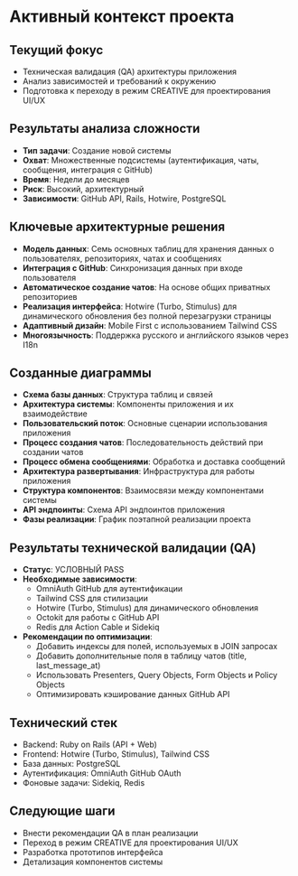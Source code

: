 # Активный контекст проекта

## Текущий фокус
- Техническая валидация (QA) архитектуры приложения
- Анализ зависимостей и требований к окружению
- Подготовка к переходу в режим CREATIVE для проектирования UI/UX

## Результаты анализа сложности
- **Тип задачи**: Создание новой системы
- **Охват**: Множественные подсистемы (аутентификация, чаты, сообщения, интеграция с GitHub)
- **Время**: Недели до месяцев
- **Риск**: Высокий, архитектурный
- **Зависимости**: GitHub API, Rails, Hotwire, PostgreSQL

## Ключевые архитектурные решения
- **Модель данных**: Семь основных таблиц для хранения данных о пользователях, репозиториях, чатах и сообщениях
- **Интеграция с GitHub**: Синхронизация данных при входе пользователя
- **Автоматическое создание чатов**: На основе общих приватных репозиториев
- **Реализация интерфейса**: Hotwire (Turbo, Stimulus) для динамического обновления без полной перезагрузки страницы
- **Адаптивный дизайн**: Mobile First с использованием Tailwind CSS
- **Многоязычность**: Поддержка русского и английского языков через I18n

## Созданные диаграммы
- **Схема базы данных**: Структура таблиц и связей
- **Архитектура системы**: Компоненты приложения и их взаимодействие
- **Пользовательский поток**: Основные сценарии использования приложения
- **Процесс создания чатов**: Последовательность действий при создании чатов
- **Процесс обмена сообщениями**: Обработка и доставка сообщений
- **Архитектура развертывания**: Инфраструктура для работы приложения
- **Структура компонентов**: Взаимосвязи между компонентами системы
- **API эндпоинты**: Схема API эндпоинтов приложения
- **Фазы реализации**: График поэтапной реализации проекта

## Результаты технической валидации (QA)
- **Статус**: УСЛОВНЫЙ PASS
- **Необходимые зависимости**:
  - OmniAuth GitHub для аутентификации
  - Tailwind CSS для стилизации
  - Hotwire (Turbo, Stimulus) для динамического обновления
  - Octokit для работы с GitHub API
  - Redis для Action Cable и Sidekiq
- **Рекомендации по оптимизации**:
  - Добавить индексы для полей, используемых в JOIN запросах
  - Добавить дополнительные поля в таблицу чатов (title, last_message_at)
  - Использовать Presenters, Query Objects, Form Objects и Policy Objects
  - Оптимизировать кэширование данных GitHub API

## Технический стек
- Backend: Ruby on Rails (API + Web)
- Frontend: Hotwire (Turbo, Stimulus), Tailwind CSS
- База данных: PostgreSQL
- Аутентификация: OmniAuth GitHub OAuth
- Фоновые задачи: Sidekiq, Redis

## Следующие шаги
- Внести рекомендации QA в план реализации
- Переход в режим CREATIVE для проектирования UI/UX
- Разработка прототипов интерфейса
- Детализация компонентов системы
